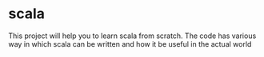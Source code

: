 # scala
This project will help you to learn scala from scratch.
The code has various way in which scala can be written and how it be useful in the actual world
